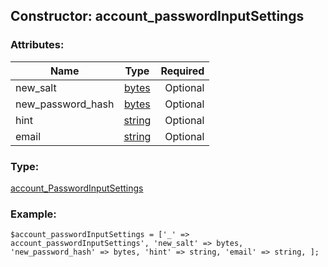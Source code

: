 ## Constructor: account\_passwordInputSettings  

### Attributes:

| Name     |    Type       | Required |
|----------|:-------------:|---------:|
|new\_salt|[bytes](../types/bytes.md) | Optional|
|new\_password\_hash|[bytes](../types/bytes.md) | Optional|
|hint|[string](../types/string.md) | Optional|
|email|[string](../types/string.md) | Optional|
### Type: 

[account\_PasswordInputSettings](../types/account_PasswordInputSettings.md)
### Example:

```
$account_passwordInputSettings = ['_' => account_passwordInputSettings', 'new_salt' => bytes, 'new_password_hash' => bytes, 'hint' => string, 'email' => string, ];
```